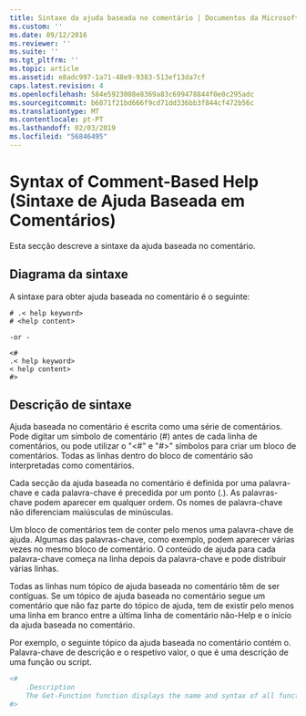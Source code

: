 ```yaml
---
title: Sintaxe da ajuda baseada no comentário | Documentos da Microsoft
ms.custom: ''
ms.date: 09/12/2016
ms.reviewer: ''
ms.suite: ''
ms.tgt_pltfrm: ''
ms.topic: article
ms.assetid: e8adc997-1a71-48e9-9383-513ef13da7cf
caps.latest.revision: 4
ms.openlocfilehash: 584e5923008e8369a83c699478844f0e0c295adc
ms.sourcegitcommit: b6871f21bd666f9cd71dd336bb3f844cf472b56c
ms.translationtype: MT
ms.contentlocale: pt-PT
ms.lasthandoff: 02/03/2019
ms.locfileid: "56846495"
---
```

# <a name="syntax-of-comment-based-help"></a>Syntax of Comment-Based Help (Sintaxe de Ajuda Baseada em Comentários)

Esta secção descreve a sintaxe da ajuda baseada no comentário.

## <a name="syntax-diagram"></a>Diagrama da sintaxe

 A sintaxe para obter ajuda baseada no comentário é o seguinte:

```
# .< help keyword>
# <help content>

-or -

<#
.< help keyword>
< help content>
#>
```

## <a name="syntax-description"></a>Descrição de sintaxe

 Ajuda baseada no comentário é escrita como uma série de comentários. Pode digitar um símbolo de comentário (#) antes de cada linha de comentários, ou pode utilizar o "\<#" e "#>" símbolos para criar um bloco de comentários. Todas as linhas dentro do bloco de comentário são interpretadas como comentários.

 Cada secção da ajuda baseada no comentário é definida por uma palavra-chave e cada palavra-chave é precedida por um ponto (.). As palavras-chave podem aparecer em qualquer ordem. Os nomes de palavra-chave não diferenciam maiúsculas de minúsculas.

 Um bloco de comentários tem de conter pelo menos uma palavra-chave de ajuda. Algumas das palavras-chave, como exemplo, podem aparecer várias vezes no mesmo bloco de comentário. O conteúdo de ajuda para cada palavra-chave começa na linha depois da palavra-chave e pode distribuir várias linhas.

 Todas as linhas num tópico de ajuda baseada no comentário têm de ser contíguas. Se um tópico de ajuda baseada no comentário segue um comentário que não faz parte do tópico de ajuda, tem de existir pelo menos uma linha em branco entre a última linha de comentário não-Help e o início da ajuda baseada no comentário.

 Por exemplo, o seguinte tópico da ajuda baseada no comentário contém o. Palavra-chave de descrição e o respetivo valor, o que é uma descrição de uma função ou script.

```powershell
<#
    .Description
    The Get-Function function displays the name and syntax of all functions in the session.
#>
```